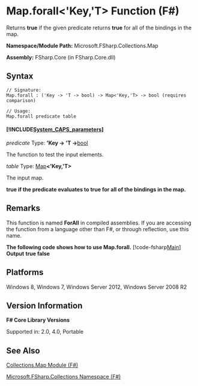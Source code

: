 # Map.forall<'Key,'T> Function (F#)

Returns **true** if the given predicate returns **true** for all of the bindings in the map.

**Namespace/Module Path:** Microsoft.FSharp.Collections.Map

**Assembly:** FSharp.Core (in FSharp.Core.dll)


## Syntax

```
// Signature:
Map.forall : ('Key -> 'T -> bool) -> Map<'Key,'T> -> bool (requires comparison)

// Usage:
Map.forall predicate table
```

#### [!INCLUDE[System_CAPS_parameters](//System/Token/System_CAPS_parameters_md.md)]
*predicate*
Type: **'Key -&gt; 'T -&gt;**[bool](http://msdn.microsoft.com/en-us/library/89c0cf9c-49ce-4207-a3be-555851a67dd5)


The function to test the input elements.


*table*
Type: [Map](http://msdn.microsoft.com/en-us/library/975316ea-55e3-4987-9994-90897ad45664)**&lt;'Key,'T&gt;**


The input map.



**true if the predicate evaluates to true for all of the bindings in the map.**
## Remarks
This function is named **ForAll** in compiled assemblies. If you are accessing the function from a language other than F#, or through reflection, use this name.

**The following code shows how to use Map.forall.**
[!code-fsharp[Main](snippets/fsmaps/snippet11.fs)]
**Output**
**true false**
## Platforms
Windows 8, Windows 7, Windows Server 2012, Windows Server 2008 R2


## Version Information
**F# Core Library Versions**

Supported in: 2.0, 4.0, Portable




## See Also
[Collections.Map Module &#40;F&#35;&#41;](Collections.Map+Module+%28FSharp%29.md)

[Microsoft.FSharp.Collections Namespace &#40;F&#35;&#41;](Microsoft.FSharp.Collections+Namespace+%28FSharp%29.md)

